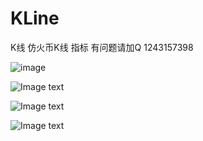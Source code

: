 # KLine
K线  仿火币K线 指标 有问题请加Q 1243157398

![image](https://github.com/mercyxu/KLine/blob/master/WechatIMG1.jpeg)

![Image text](Image/Snip20190718_4.png)

![Image text](Image/Snip20190718_5.png)

![Image text](Image/Snip20190718_6.png)
